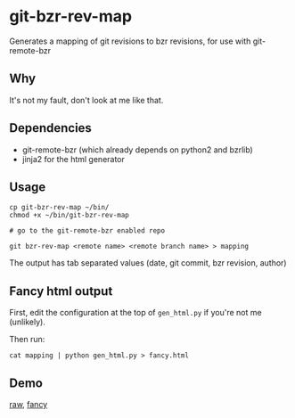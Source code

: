 git-bzr-rev-map
===============

Generates a mapping of git revisions to bzr revisions, for use with git-remote-bzr

## Why

It's not my fault, don't look at me like that.

## Dependencies

 * git-remote-bzr (which already depends on python2 and bzrlib)
 * jinja2 for the html generator

## Usage

    cp git-bzr-rev-map ~/bin/
    chmod +x ~/bin/git-bzr-rev-map

    # go to the git-remote-bzr enabled repo

    git bzr-rev-map <remote name> <remote branch name> > mapping

The output has tab separated values (date, git commit, bzr revision, author)

## Fancy html output

First, edit the configuration at the top of `gen_html.py` if you're not me
(unlikely).

Then run:

    cat mapping | python gen_html.py > fancy.html

## Demo

[raw](http://bzr.dequis.org/revmap/raw.txt), [fancy](http://bzr.dequis.org/revmap/fancy.html)
